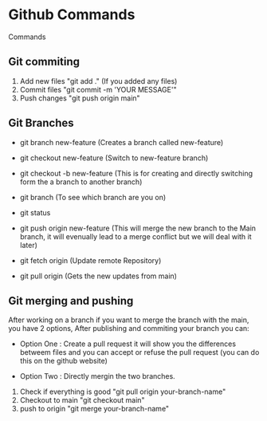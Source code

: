 # Github Commands

Commands

## Git commiting

1. Add new files "git add ." (If you added any files)
2. Commit files "git commit -m 'YOUR MESSAGE'"
3. Push changes "git push origin main"

## Git Branches

* git branch new-feature (Creates a branch called new-feature)

* git checkout new-feature (Switch to new-feature branch)

* git checkout -b new-feature (This is for creating and directly switching form the a branch to another branch)

* git branch (To see which branch are you on)

* git status

* git push origin new-feature (This will merge the new branch to the Main branch, it will evenually lead to a merge conflict but we will deal with it later)

* git fetch origin (Update remote Repository)
* git pull origin (Gets the new updates from main)

## Git merging and pushing

After working on a branch if you want to merge the branch with the main, you have 2 options, After publishing and commiting your branch you can:

* Option One : Create a pull request it will show you the differences betweem files and you can accept or refuse the pull request (you can do this on the github website)

* Option Two : Directly mergin the two branches. 
1. Check if everything is good "git pull origin your-branch-name"
2. Checkout to main "git checkout main"
3. push to origin "git merge your-branch-name" 
